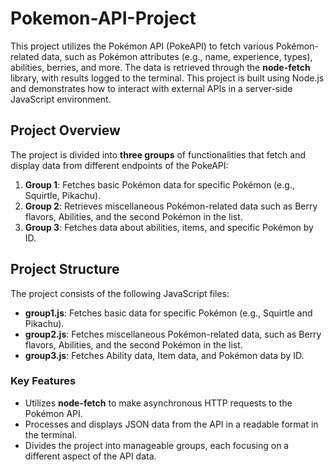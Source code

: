 # Pokemon-API-Project

This project utilizes the Pokémon API (PokeAPI) to fetch various Pokémon-related data, such as Pokémon attributes (e.g., name, experience, types), abilities, berries, and more. The data is retrieved through the **node-fetch** library, with results logged to the terminal. This project is built using Node.js and demonstrates how to interact with external APIs in a server-side JavaScript environment.

## Project Overview

The project is divided into **three groups** of functionalities that fetch and display data from different endpoints of the PokeAPI:

1. **Group 1**: Fetches basic Pokémon data for specific Pokémon (e.g., Squirtle, Pikachu).
2. **Group 2**: Retrieves miscellaneous Pokémon-related data such as Berry flavors, Abilities, and the second Pokémon in the list.
3. **Group 3**: Fetches data about abilities, items, and specific Pokémon by ID.

## Project Structure

The project consists of the following JavaScript files:

- **group1.js**: Fetches basic data for specific Pokémon (e.g., Squirtle and Pikachu).
- **group2.js**: Fetches miscellaneous Pokémon-related data, such as Berry flavors, Abilities, and the second Pokémon in the list.
- **group3.js**: Fetches Ability data, Item data, and Pokémon data by ID.

### Key Features
- Utilizes **node-fetch** to make asynchronous HTTP requests to the Pokémon API.
- Processes and displays JSON data from the API in a readable format in the terminal.
- Divides the project into manageable groups, each focusing on a different aspect of the API data.